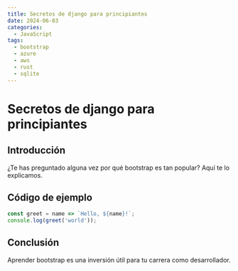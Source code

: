 ```yaml
---
title: Secretos de django para principiantes
date: 2024-06-03
categories:
  - JavaScript
tags:
  - bootstrap
  - azure
  - aws
  - rust
  - sqlite
---
```


# Secretos de django para principiantes

## Introducción

¿Te has preguntado alguna vez por qué bootstrap es tan popular? Aquí te lo explicamos.

## Código de ejemplo

```javascript
const greet = name => `Hello, ${name}!`;
console.log(greet('world'));
```

## Conclusión

Aprender bootstrap es una inversión útil para tu carrera como desarrollador.